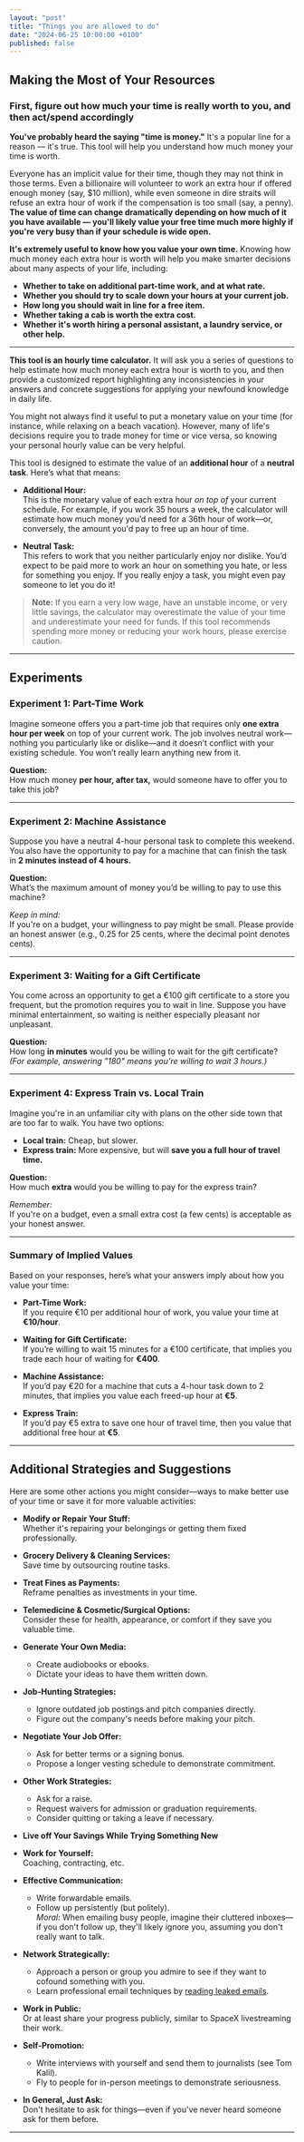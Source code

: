 ```yaml
---
layout: "post"
title: "Things you are allowed to do"
date: "2024-06-25 10:00:00 +0100"
published: false
---
```


## Making the Most of Your Resources

### **First, figure out how much your time is really worth to you, and then act/spend accordingly**

**You've probably heard the saying "time is money."** It's a popular line for a reason — it's true. This tool will help you understand how much money your time is worth.

Everyone has an implicit value for their time, though they may not think in those terms. Even a billionaire will volunteer to work an extra hour if offered enough money (say, $10 million), while even someone in dire straits will refuse an extra hour of work if the compensation is too small (say, a penny).  
**The value of time can change dramatically depending on how much of it you have available — you'll likely value your free time much more highly if you're very busy than if your schedule is wide open.**

**It's extremely useful to know how you value your own time.** Knowing how much money each extra hour is worth will help you make smarter decisions about many aspects of your life, including:

- **Whether to take on additional part-time work, and at what rate.**
- **Whether you should try to scale down your hours at your current job.**
- **How long you should wait in line for a free item.**
- **Whether taking a cab is worth the extra cost.**
- **Whether it's worth hiring a personal assistant, a laundry service, or other help.**

---

**This tool is an hourly time calculator.** It will ask you a series of questions to help estimate how much money each extra hour is worth to you, and then provide a customized report highlighting any inconsistencies in your answers and concrete suggestions for applying your newfound knowledge in daily life.

You might not always find it useful to put a monetary value on your time (for instance, while relaxing on a beach vacation). However, many of life's decisions require you to trade money for time or vice versa, so knowing your personal hourly value can be very helpful.

This tool is designed to estimate the value of an **additional hour** of a **neutral task**. Here’s what that means:

- **Additional Hour:**  
  This is the monetary value of each extra hour *on top of* your current schedule. For example, if you work 35 hours a week, the calculator will estimate how much money you’d need for a 36th hour of work—or, conversely, the amount you'd pay to free up an hour of time.

- **Neutral Task:**  
  This refers to work that you neither particularly enjoy nor dislike. You’d expect to be paid more to work an hour on something you hate, or less for something you enjoy. If you really enjoy a task, you might even pay someone to let you do it!

> **Note:** If you earn a very low wage, have an unstable income, or very little savings, the calculator may overestimate the value of your time and underestimate your need for funds. If this tool recommends spending more money or reducing your work hours, please exercise caution.

---

## Experiments

### Experiment 1: Part-Time Work

Imagine someone offers you a part-time job that requires only **one extra hour per week** on top of your current work. The job involves neutral work—nothing you particularly like or dislike—and it doesn’t conflict with your existing schedule. You won’t really learn anything new from it.

**Question:**  
How much money **per hour, after tax,** would someone have to offer you to take this job?

---

### Experiment 2: Machine Assistance

Suppose you have a neutral 4-hour personal task to complete this weekend. You also have the opportunity to pay for a machine that can finish the task in **2 minutes instead of 4 hours.**

**Question:**  
What’s the maximum amount of money you’d be willing to pay to use this machine?

*Keep in mind:*  
If you're on a budget, your willingness to pay might be small. Please provide an honest answer (e.g., 0.25 for 25 cents, where the decimal point denotes cents).

---

### Experiment 3: Waiting for a Gift Certificate

You come across an opportunity to get a €100 gift certificate to a store you frequent, but the promotion requires you to wait in line. Suppose you have minimal entertainment, so waiting is neither especially pleasant nor unpleasant.

**Question:**  
How long **in minutes** would you be willing to wait for the gift certificate?  
*(For example, answering "180" means you're willing to wait 3 hours.)*

---

### Experiment 4: Express Train vs. Local Train

Imagine you're in an unfamiliar city with plans on the other side town that are too far to walk. You have two options:

- **Local train:** Cheap, but slower.
- **Express train:** More expensive, but will **save you a full hour of travel time.**

**Question:**  
How much **extra** would you be willing to pay for the express train?

*Remember:*  
If you're on a budget, even a small extra cost (a few cents) is acceptable as your honest answer.

---

### Summary of Implied Values

Based on your responses, here’s what your answers imply about how you value your time:

- **Part-Time Work:**  
  If you require €10 per additional hour of work, you value your time at **€10/hour**.

- **Waiting for Gift Certificate:**  
  If you’re willing to wait 15 minutes for a €100 certificate, that implies you trade each hour of waiting for **€400**.

- **Machine Assistance:**  
  If you’d pay €20 for a machine that cuts a 4-hour task down to 2 minutes, that implies you value each freed-up hour at **€5**.

- **Express Train:**  
  If you’d pay €5 extra to save one hour of travel time, then you value that additional free hour at **€5**.

---

## Additional Strategies and Suggestions

Here are some other actions you might consider—ways to make better use of your time or save it for more valuable activities:

- **Modify or Repair Your Stuff:**  
  Whether it's repairing your belongings or getting them fixed professionally.

- **Grocery Delivery & Cleaning Services:**  
  Save time by outsourcing routine tasks.

- **Treat Fines as Payments:**  
  Reframe penalties as investments in your time.

- **Telemedicine & Cosmetic/Surgical Options:**  
  Consider these for health, appearance, or comfort if they save you valuable time.

- **Generate Your Own Media:**
    - Create audiobooks or ebooks.
    - Dictate your ideas to have them written down.

- **Job-Hunting Strategies:**
    - Ignore outdated job postings and pitch companies directly.
    - Figure out the company's needs before making your pitch.

- **Negotiate Your Job Offer:**
    - Ask for better terms or a signing bonus.
    - Propose a longer vesting schedule to demonstrate commitment.

- **Other Work Strategies:**
    - Ask for a raise.
    - Request waivers for admission or graduation requirements.
    - Consider quitting or taking a leave if necessary.

- **Live off Your Savings While Trying Something New**
- **Work for Yourself:**  
  Coaching, contracting, etc.

- **Effective Communication:**
    - Write forwardable emails.
    - Follow up persistently (but politely).  
      *Moral:* When emailing busy people, imagine their cluttered inboxes—if you don't follow up, they'll likely ignore you, assuming you don't really want to talk.

- **Network Strategically:**
    - Approach a person or group you admire to see if they want to cofound something with you.
    - Learn professional email techniques by [reading leaked emails](https://twitter.com/TechEmails).

- **Work in Public:**  
  Or at least share your progress publicly, similar to SpaceX livestreaming their work.

- **Self-Promotion:**
    - Write interviews with yourself and send them to journalists (see Tom Kalil).
    - Fly to people for in-person meetings to demonstrate seriousness.

- **In General, Just Ask:**  
  Don't hesitate to ask for things—even if you've never heard someone ask for them before.

---
